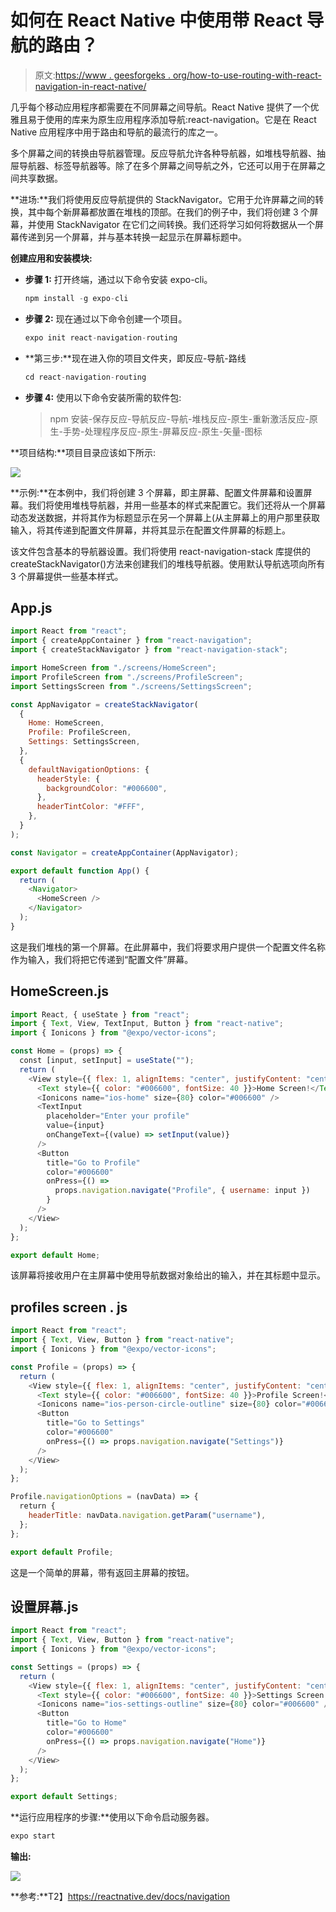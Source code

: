 # 如何在 React Native 中使用带 React 导航的路由？

> 原文:[https://www . geesforgeks . org/how-to-use-routing-with-react-navigation-in-react-native/](https://www.geeksforgeeks.org/how-to-use-routing-with-react-navigation-in-react-native/)

几乎每个移动应用程序都需要在不同屏幕之间导航。React Native 提供了一个优雅且易于使用的库来为原生应用程序添加导航:react-navigation。它是在 React Native 应用程序中用于路由和导航的最流行的库之一。

多个屏幕之间的转换由导航器管理。反应导航允许各种导航器，如堆栈导航器、抽屉导航器、标签导航器等。除了在多个屏幕之间导航之外，它还可以用于在屏幕之间共享数据。

**进场:**我们将使用反应导航提供的 StackNavigator。它用于允许屏幕之间的转换，其中每个新屏幕都放置在堆栈的顶部。在我们的例子中，我们将创建 3 个屏幕，并使用 StackNavigator 在它们之间转换。我们还将学习如何将数据从一个屏幕传递到另一个屏幕，并与基本转换一起显示在屏幕标题中。

**创建应用和安装模块:**

*   **步骤 1:** 打开终端，通过以下命令安装 expo-cli。

    ```jsx
    npm install -g expo-cli
    ```

*   **步骤 2:** 现在通过以下命令创建一个项目。

    ```jsx
    expo init react-navigation-routing
    ```

*   **第三步:**现在进入你的项目文件夹，即反应-导航-路线

    ```jsx
    cd react-navigation-routing
    ```

*   **步骤 4:** 使用以下命令安装所需的软件包:

    > npm 安装-保存反应-导航反应-导航-堆栈反应-原生-重新激活反应-原生-手势-处理程序反应-原生-屏幕反应-原生-矢量-图标

**项目结构:**项目目录应该如下所示:

![](img/935ad70c030c6a98ca181c276ec00194.png)

**示例:**在本例中，我们将创建 3 个屏幕，即主屏幕、配置文件屏幕和设置屏幕。我们将使用堆栈导航器，并用一些基本的样式来配置它。我们还将从一个屏幕动态发送数据，并将其作为标题显示在另一个屏幕上(从主屏幕上的用户那里获取输入，将其传递到配置文件屏幕，并将其显示在配置文件屏幕的标题上。

该文件包含基本的导航器设置。我们将使用 react-navigation-stack 库提供的 createStackNavigator()方法来创建我们的堆栈导航器。使用默认导航选项向所有 3 个屏幕提供一些基本样式。

## App.js

```jsx
import React from "react";
import { createAppContainer } from "react-navigation";
import { createStackNavigator } from "react-navigation-stack";

import HomeScreen from "./screens/HomeScreen";
import ProfileScreen from "./screens/ProfileScreen";
import SettingsScreen from "./screens/SettingsScreen";

const AppNavigator = createStackNavigator(
  {
    Home: HomeScreen,
    Profile: ProfileScreen,
    Settings: SettingsScreen,
  },
  {
    defaultNavigationOptions: {
      headerStyle: {
        backgroundColor: "#006600",
      },
      headerTintColor: "#FFF",
    },
  }
);

const Navigator = createAppContainer(AppNavigator);

export default function App() {
  return (
    <Navigator>
      <HomeScreen />
    </Navigator>
  );
}
```

这是我们堆栈的第一个屏幕。在此屏幕中，我们将要求用户提供一个配置文件名称作为输入，我们将把它传递到“配置文件”屏幕。

## HomeScreen.js

```jsx
import React, { useState } from "react";
import { Text, View, TextInput, Button } from "react-native";
import { Ionicons } from "@expo/vector-icons";

const Home = (props) => {
  const [input, setInput] = useState("");
  return (
    <View style={{ flex: 1, alignItems: "center", justifyContent: "center" }}>
      <Text style={{ color: "#006600", fontSize: 40 }}>Home Screen!</Text>
      <Ionicons name="ios-home" size={80} color="#006600" />
      <TextInput
        placeholder="Enter your profile"
        value={input}
        onChangeText={(value) => setInput(value)}
      />
      <Button
        title="Go to Profile"
        color="#006600"
        onPress={() =>
          props.navigation.navigate("Profile", { username: input })
        }
      />
    </View>
  );
};

export default Home;
```

该屏幕将接收用户在主屏幕中使用导航数据对象给出的输入，并在其标题中显示。

## profiles screen . js

```jsx
import React from "react";
import { Text, View, Button } from "react-native";
import { Ionicons } from "@expo/vector-icons";

const Profile = (props) => {
  return (
    <View style={{ flex: 1, alignItems: "center", justifyContent: "center" }}>
      <Text style={{ color: "#006600", fontSize: 40 }}>Profile Screen!</Text>
      <Ionicons name="ios-person-circle-outline" size={80} color="#006600" />
      <Button
        title="Go to Settings"
        color="#006600"
        onPress={() => props.navigation.navigate("Settings")}
      />
    </View>
  );
};

Profile.navigationOptions = (navData) => {
  return {
    headerTitle: navData.navigation.getParam("username"),
  };
};

export default Profile;
```

这是一个简单的屏幕，带有返回主屏幕的按钮。

## 设置屏幕.js

```jsx
import React from "react";
import { Text, View, Button } from "react-native";
import { Ionicons } from "@expo/vector-icons";

const Settings = (props) => {
  return (
    <View style={{ flex: 1, alignItems: "center", justifyContent: "center" }}>
      <Text style={{ color: "#006600", fontSize: 40 }}>Settings Screen!</Text>
      <Ionicons name="ios-settings-outline" size={80} color="#006600" />
      <Button
        title="Go to Home"
        color="#006600"
        onPress={() => props.navigation.navigate("Home")}
      />
    </View>
  );
};

export default Settings;
```

**运行应用程序的步骤:**使用以下命令启动服务器。

```jsx
expo start
```

**输出:**

![](img/88249a88f51113b2f6d75b333c297955.png)

**参考:**T2】https://reactnative.dev/docs/navigation
